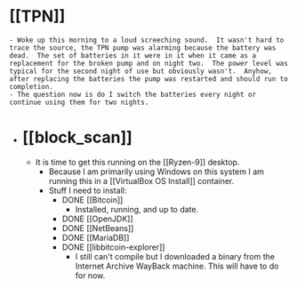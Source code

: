 # [[TPN]]
	- Woke up this morning to a loud screeching sound.  It wasn't hard to trace the source, the TPN pump was alarming because the battery was dead.  The set of batteries in it were in it when it came as a replacement for the broken pump and on night two.  The power level was typical for the second night of use but obviously wasn't.  Anyhow, after replacing the batteries the pump was restarted and should run to completion.
	- The question now is do I switch the batteries every night or continue using them for two nights.
- # [[block_scan]]
	- It is time to get this running on the [[Ryzen-9]] desktop.
		- Because I am primarily using Windows on this system I am running this in a [[VirtualBox OS Install]] container.
		- Stuff I need to install:
			- DONE [[Bitcoin]]
				- Installed, running, and up to date.
			- DONE [[OpenJDK]]
			- DONE [[NetBeans]]
			- DONE [[MariaDB]]
			- DONE [[libbitcoin-explorer]]
				- I still can't compile but I downloaded a binary from the Internet Archive WayBack machine.  This will have to do for now.
